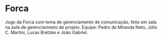 # Forca

Jogo da Forca com tema de gerenciamento de comunicação, feito em sala na aula de gerenciamneto de projeto.
Equipe: Pedro de Miranda Neto, Júlio C. Martini, Lucas Bretzke e João Gabriel.
